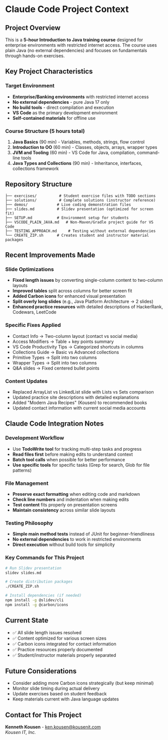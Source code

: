 # Claude Code Project Context

## Project Overview
This is a **5-hour Introduction to Java training course** designed for enterprise environments with restricted internet access. The course uses plain Java (no external dependencies) and focuses on fundamentals through hands-on exercises.

## Key Project Characteristics

### Target Environment
- **Enterprise/Banking environments** with restricted internet access
- **No external dependencies** - pure Java 17 only
- **No build tools** - direct compilation and execution
- **VS Code** as the primary development environment
- **Self-contained materials** for offline use

### Course Structure (5 hours total)
1. **Java Basics** (90 min) - Variables, methods, strings, flow control
2. **Introduction to OO** (60 min) - Classes, objects, arrays, wrapper types  
3. **JVM and Tooling** (60 min) - VS Code for Java, compilation, command-line tools
4. **Java Types and Collections** (90 min) - Inheritance, interfaces, collections framework

## Repository Structure

```
├── exercises/          # Student exercise files with TODO sections
├── solutions/          # Complete solutions (instructor reference)
├── demos/             # Live coding demonstration files
├── slides.md          # Slidev presentation (optimized for screen fit)
├── SETUP.md           # Environment setup for students
├── VSCODE_PLAIN_JAVA.md   # Non-Maven/Gradle project guide for VS Code
├── TESTING_APPROACH.md     # Testing without external dependencies
└── CREATE_ZIP.sh      # Creates student and instructor material packages
```

## Recent Improvements Made

### Slide Optimizations
- **Fixed length issues** by converting single-column content to two-column layouts
- **Improved tables** split across columns for better screen fit
- **Added Carbon icons** for enhanced visual presentation
- **Split overly long slides** (e.g., Java Platform Architecture → 2 slides)
- **Enhanced practice resources** with detailed descriptions of HackerRank, Codewars, LeetCode

### Specific Fixes Applied
- Contact Info → Two-column layout (contact vs social media)
- Access Modifiers → Table + key points summary
- VS Code Productivity Tips → Categorized shortcuts in columns
- Collections Guide → Basic vs Advanced collections
- Primitive Types → Split into two columns
- Wrapper Types → Split into two columns
- Q&A slides → Fixed centered bullet points

### Content Updates
- Replaced ArrayList vs LinkedList slide with Lists vs Sets comparison
- Updated practice site descriptions with detailed explanations
- Added "Modern Java Recipes" (Kousen) to recommended books
- Updated contact information with current social media accounts

## Claude Code Integration Notes

### Development Workflow
- Use **TodoWrite tool** for tracking multi-step tasks and progress
- **Read files first** before making edits to understand context
- **Batch tool calls** when possible for better performance
- **Use specific tools** for specific tasks (Grep for search, Glob for file patterns)

### File Management
- **Preserve exact formatting** when editing code and markdown
- **Check line numbers** and indentation when making edits
- **Test content** fits properly on presentation screens
- **Maintain consistency** across similar slide layouts

### Testing Philosophy
- **Simple main method tests** instead of JUnit for beginner-friendliness
- **No external dependencies** to work in restricted environments
- **Direct execution** without build tools for simplicity

### Key Commands for This Project
```bash
# Run Slidev presentation
slidev slides.md

# Create distribution packages
./CREATE_ZIP.sh

# Install dependencies (if needed)
npm install -g @slidev/cli
npm install -g @carbon/icons
```

## Current State
- ✅ All slide length issues resolved
- ✅ Content optimized for various screen sizes  
- ✅ Carbon icons integrated for contact information
- ✅ Practice resources properly documented
- ✅ Student/instructor materials properly separated

## Future Considerations
- Consider adding more Carbon icons strategically (but keep minimal)
- Monitor slide timing during actual delivery
- Update exercises based on student feedback
- Keep materials current with Java language updates

## Contact for This Project
**Kenneth Kousen** - ken.kousen@kousenit.com  
*Kousen IT, Inc.*